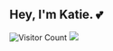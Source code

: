 ## Hey, I'm Katie. 💕

![Visitor Count](https://profile-counter.glitch.me/heykatie/count.svg)
![](https://komarev.com/ghpvc/?username=heykatie)

<!--
**heykatie/heykatie** is a ✨ _special_ ✨ repository because its `README.md` (this file) appears on your GitHub profile.

Here are some ideas to get you started:

- 🔭 I’m currently working on ...
- 🌱 I’m currently learning ...
- 👯 I’m looking to collaborate on ...
- 🤔 I’m looking for help with ...
- 💬 Ask me about ...
- 📫 How to reach me: ...
- 😄 Pronouns: ...
- ⚡ Fun fact: ...
-->
